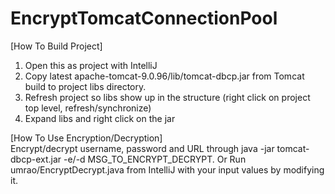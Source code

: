 # EncryptTomcatConnectionPool

[How To Build Project]
1. Open this as project with IntelliJ
2. Copy latest apache-tomcat-9.0.96/lib/tomcat-dbcp.jar from Tomcat build to project libs directory.
3. Refresh project so libs show up in the structure (right click on project top level, refresh/synchronize)
4. Expand libs and right click on the jar

[How To Use Encryption/Decryption]   
Encrypt/decrypt username, password and URL through java -jar tomcat-dbcp-ext.jar -e/-d MSG_TO_ENCRYPT_DECRYPT. 
Or Run umrao/EncryptDecrypt.java from IntelliJ with your input values by modifying it.

